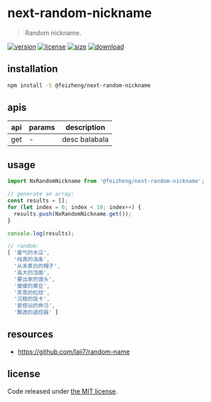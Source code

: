# next-random-nickname
> Random nickname.

[![version][version-image]][version-url]
[![license][license-image]][license-url]
[![size][size-image]][size-url]
[![download][download-image]][download-url]

## installation
```bash
npm install -S @feizheng/next-random-nickname
```

## apis
| api | params | description   |
|-----|--------|---------------|
| get | -      | desc balabala |

## usage
```js
import NxRandomNickname from '@feizheng/next-random-nickname';

// generate an array:
const results = [];
for (let index = 0; index < 10; index++) {
  results.push(NxRandomNickname.get());
}

console.log(results);

// random:
[ '豪气的木瓜',
  '纯真的油条',
  '从未表白的帽子',
  '高大的泡面',
  '要出家的馒头',
  '傻傻的黄豆',
  '乖乖的松球',
  '沉稳的饭卡',
  '爱搭讪的奔马',
  '飘逸的遥控器' ]
```

## resources
- https://github.com/laii7/random-name

## license
Code released under [the MIT license](https://github.com/afeiship/next-random-nickname/blob/master/LICENSE.txt).

[version-image]: https://img.shields.io/npm/v/@feizheng/next-random-nickname
[version-url]: https://npmjs.org/package/@feizheng/next-random-nickname

[license-image]: https://img.shields.io/npm/l/@feizheng/next-random-nickname
[license-url]: https://github.com/afeiship/next-random-nickname/blob/master/LICENSE.txt

[size-image]: https://img.shields.io/bundlephobia/minzip/@feizheng/next-random-nickname
[size-url]: https://github.com/afeiship/next-random-nickname/blob/master/dist/next-random-nickname.min.js

[download-image]: https://img.shields.io/npm/dm/@feizheng/next-random-nickname
[download-url]: https://www.npmjs.com/package/@feizheng/next-random-nickname
